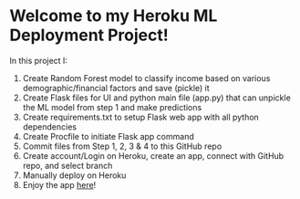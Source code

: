 # Welcome to my Heroku ML Deployment Project!

In this project I:

1. Create Random Forest model to classify income based on various demographic/financial factors and save (pickle) it
2. Create Flask files for UI and python main file (app.py) that can unpickle the ML model from step 1 and make predictions
3. Create requirements.txt to setup Flask web app with all python dependencies
4. Create Procfile to initiate Flask app command
5. Commit files from Step 1, 2, 3 & 4 to this GitHub repo
6. Create account/Login on Heroku, create an app, connect with GitHub repo, and select branch
7. Manually deploy on Heroku
8. Enjoy the app [here](https://income-predictor-api.herokuapp.com)!

